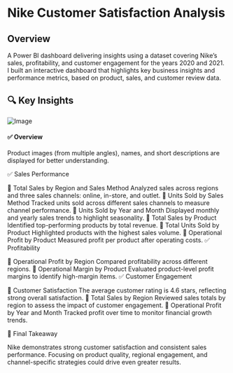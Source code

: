 # Nike Customer Satisfaction Analysis

## Overview


A Power BI dashboard delivering insights using a dataset covering Nike’s sales, profitability, and customer engagement for the years 2020 and 2021.
I built an interactive dashboard that highlights key business insights and performance metrics, based on product, sales, and customer review data.

## 🔍 Key Insights


![Image](https://github.com/user-attachments/assets/bdc5670e-e20a-4d64-8e9b-737165468520)

#### ✅ Overview

Product images (from multiple angles), names, and short descriptions are displayed for better understanding.



✅ Sales Performance

🔹 Total Sales by Region and Sales Method
Analyzed sales across regions and three sales channels: online, in-store, and outlet.
🔹 Units Sold by Sales Method
Tracked units sold across different sales channels to measure channel performance.
🔹 Units Sold by Year and Month
Displayed monthly and yearly sales trends to highlight seasonality.
🔹 Total Sales by Product
Identified top-performing products by total revenue.
🔹 Total Units Sold by Product
Highlighted products with the highest sales volume.
🔹 Operational Profit by Product
Measured profit per product after operating costs.
✅ Profitability

🔹 Operational Profit by Region
Compared profitability across different regions.
🔹 Operational Margin by Product
Evaluated product-level profit margins to identify high-margin items.
✅ Customer Engagement

🔹 Customer Satisfaction
The average customer rating is 4.6 stars, reflecting strong overall satisfaction.
🔹 Total Sales by Region
Reviewed sales totals by region to assess the impact of customer engagement.
🔹 Operational Profit by Year and Month
Tracked profit over time to monitor financial growth trends.

📌 Final Takeaway

Nike demonstrates strong customer satisfaction and consistent sales performance.
Focusing on product quality, regional engagement, and channel-specific strategies could drive even greater results.



